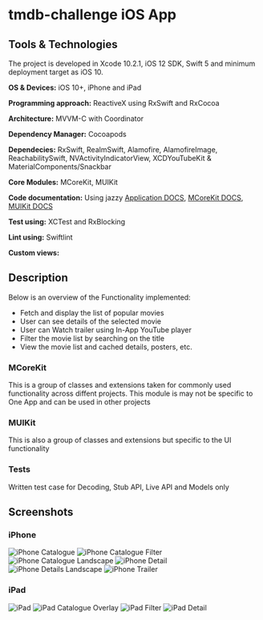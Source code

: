 # tmdb-challenge iOS App

## Tools & Technologies

The project is developed in Xcode 10.2.1, iOS 12 SDK, Swift 5 and minimum deployment target as iOS 10.

**OS & Devices:** iOS 10+, iPhone and iPad

**Programming approach:** ReactiveX using RxSwift and RxCocoa

**Architecture:** MVVM-C with Coordinator

**Dependency Manager:** Cocoapods

**Dependecies:** RxSwift, RealmSwift, Alamofire, AlamofireImage, ReachabilitySwift, NVActivityIndicatorView, XCDYouTubeKit & MaterialComponents/Snackbar

**Core Modules:** MCoreKit, MUIKit

**Code documentation:** Using jazzy [Application DOCS](http://yasirmturk.github.io/tmdb-challenge/), [MCoreKit DOCS](http://yasirmturk.github.io/tmdb-challenge/MCoreKit), [MUIKit DOCS](http://yasirmturk.github.io/tmdb-challenge/MUIKit)

**Test using:** XCTest and RxBlocking

**Lint using:** Swiftlint

**Custom views:**

## Description

Below is an overview of the Functionality implemented:

- Fetch and display the list of popular movies
- User can see details of the selected movie
- User can Watch trailer using In-App YouTube player
- Filter the movie list by searching on the title
- View the movie list and cached details, posters, etc.

### MCoreKit

This is a group of classes and extensions taken for commonly used functionality across diffent projects. This module is may not be specific to One App and can be used in other projects

### MUIKit

This is also a group of classes and extensions but specific to the UI functionality

### Tests

Written test case for Decoding, Stub API, Live API and Models only

## Screenshots

### iPhone

![iPhone Catalogue](/docs/screens/iPhone-catalogue.png)
![iPhone Catalogue Filter](/docs/screens/iPhone-catalogue-filter.png)
![iPhone Catalogue Landscape](/docs/screens/iPhone-catalogue-landscape.png)
![iPhone Detail](/docs/screens/iPhone-detail.png)
![iPhone Details Landscape](/docs/screens/iPhone-detail-landscape.png)
![iPhone Trailer](/docs/screens/iPhone-trailer.png)

### iPad

![iPad](/docs/screens/iPad.png)
![iPad Catalogue Overlay](/docs/screens/iPad-catalogue-overlay.png)
![iPad Filter](/docs/screens/iPad-filter.png)
![iPad Detail](/docs/screens/iPad-detail.png)
